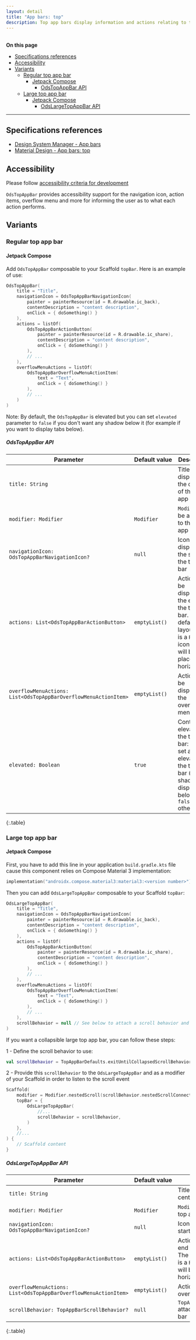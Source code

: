 ```yaml
---
layout: detail
title: "App bars: top"
description: Top app bars display information and actions relating to the current screen.
---
```


<br>**On this page**

* [Specifications references](#specifications-references)
* [Accessibility](#accessibility)
* [Variants](#variants)
    * [Regular top app bar](#regular-top-app-bar)
        * [Jetpack Compose](#jetpack-compose)
            * [OdsTopAppBar API](#odstopappbar-api)
    * [Large top app bar](#large-top-app-bar)
        * [Jetpack Compose](#jetpack-compose-1)
            * [OdsLargeTopAppBar API](#odslargetopappbar-api)

---

## Specifications references

- [Design System Manager - App bars](https://system.design.orange.com/0c1af118d/p/23e0e6-app-bars/b/620966)
- [Material Design - App bars: top](https://material.io/components/app-bars-top/)

## Accessibility

Please follow [accessibility criteria for development](https://a11y-guidelines.orange.com/en/mobile/android/development/)

`OdsTopAppBar` provides accessibility support for the navigation icon,
action items, overflow menu and more for informing the user as to what each
action performs.

## Variants

### Regular top app bar

#### Jetpack Compose

Add `OdsTopAppBar` composable to your Scaffold `topBar`.
Here is an example of use:

```kotlin
OdsTopAppBar(
    title = "Title",
    navigationIcon = OdsTopAppBarNavigationIcon(
        painter = painterResource(id = R.drawable.ic_back),
        contentDescription = "content description",
        onClick = { doSomething() }
    ),
    actions = listOf(
        OdsTopAppBarActionButton(
            painter = painterResource(id = R.drawable.ic_share),
            contentDescription = "content description",
            onClick = { doSomething() }
        ),
        // ...
    ),
    overflowMenuActions = listOf(
        OdsTopAppBarOverflowMenuActionItem(
            text = "Text",
            onClick = { doSomething() }
        ),
        // ...
    )
)
```

Note: By default, the `OdsTopAppBar` is elevated but you can set `elevated` parameter to `false` if you don't want any shadow below it (for example if you want to display tabs below).

##### OdsTopAppBar API

Parameter | Default&nbsp;value | Description
-- | -- | --
`title: String` | | Title to be displayed in the center of the top app bar
`modifier: Modifier` | `Modifier` |`Modifier` to be applied to the top app bar
`navigationIcon: OdsTopAppBarNavigationIcon?` | `null` | Icon to be displayed at the start of the top app bar
`actions: List<OdsTopAppBarActionButton>` | `emptyList()` | Actions to be displayed at the end of the top app bar. The default layout here is a `Row`, so icons inside will be placed horizontally.
`overflowMenuActions: List<OdsTopAppBarOverflowMenuActionItem>` | `emptyList()` | Actions to be displayed in the overflow menu
`elevated: Boolean` | `true` | Controls the elevation of the top app bar: `true` to set an elevation to the top app bar (a shadow is displayed below), `false` otherwise
{:.table}

### Large top app bar

#### Jetpack Compose

First, you have to add this line in your application `build.gradle.kts` file cause this component relies on Compose Material 3 implementation:

```kotlin
implementation("androidx.compose.material3:material3:<version number>")
```

Then you can add `OdsLargeTopAppBar` composable to your Scaffold `topBar`:

```kotlin
OdsLargeTopAppBar(
    title = "Title",
    navigationIcon = OdsTopAppBarNavigationIcon(
        painter = painterResource(id = R.drawable.ic_back),
        contentDescription = "content description",
        onClick = { doSomething() }
    ),
    actions = listOf(
        OdsTopAppBarActionButton(
            painter = painterResource(id = R.drawable.ic_share),
            contentDescription = "content description",
            onClick = { doSomething() }
        ),
        // ...
    ),
    overflowMenuActions = listOf(
        OdsTopAppBarOverflowMenuActionItem(
            text = "Text",
            onClick = { doSomething() }
        ),
        // ...
    ),
    scrollBehavior = null // See below to attach a scroll behavior and make the top app bar collapsible
)
```

If you want a collapsible large top app bar, you can follow these steps:

1 - Define the scroll behavior to use:

```kotlin
val scrollBehavior = TopAppBarDefaults.exitUntilCollapsedScrollBehavior(rememberTopAppBarState())
```

2 - Provide this `scrollBehavior` to the `OdsLargeTopAppBar` and as a modifier of your Scaffold in order to listen to the scroll event

```kotlin
Scaffold(
    modifier = Modifier.nestedScroll(scrollBehavior.nestedScrollConnection),
    topBar = {
        OdsLargeTopAppBar(
            //...
            scrollBehavior = scrollBehavior,
        )
    },
    //...
) {
    // Scaffold content
}
```

##### OdsLargeTopAppBar API

Parameter | Default&nbsp;value | Description
-- | -- | --
`title: String` | | Title displayed in the center of the top app bar
`modifier: Modifier` | `Modifier` |`Modifier` applied to the top app bar
`navigationIcon: OdsTopAppBarNavigationIcon?` | `null` | Icon displayed at the start of the top app bar
`actions: List<OdsTopAppBarActionButton>` | `emptyList()` | Actions displayed at the end of the top app bar. The default layout here is a `Row`, so icons inside will be placed horizontally.
`overflowMenuActions: List<OdsTopAppBarOverflowMenuActionItem>` | `emptyList()` | Actions displayed in the overflow menu
`scrollBehavior: TopAppBarScrollBehavior?` | `null` | `TopAppBarScrollBehavior` attached to the top app bar
{:.table}
